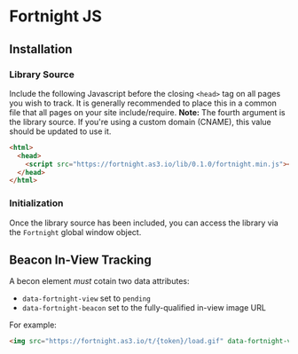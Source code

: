 # Fortnight JS

## Installation
### Library Source
Include the following Javascript before the closing `<head>` tag on all pages you wish to track. It is generally recommended to place this in a common file that all pages on your site include/require.
**Note:** The fourth argument is the library source. If you're using a custom domain (CNAME), this value should be updated to use it.

```html
<html>
  <head>
    <script src="https://fortnight.as3.io/lib/0.1.0/fortnight.min.js"></script>
  </head>
</html>
```
### Initialization
Once the library source has been included, you can access the library via the `Fortnight` global window object.

## Beacon In-View Tracking
A becon element _must_ cotain two data attributes:
 - `data-fortnight-view` set to `pending`
 - `data-fortnight-beacon` set to the fully-qualified in-view image URL

For example:
```html
<img src="https://fortnight.as3.io/t/{token}/load.gif" data-fortnight-view="pending" data-fortnight-beacon="https://fortnight.as3.io/t/{token}/view.gif">
```
